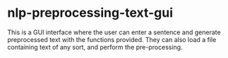 # nlp-preprocessing-text-gui
This is a GUI interface where the user can enter a sentence and generate preprocessed text with the functions provided.
They can also load a file containing text of any sort, and perform the pre-processing.
